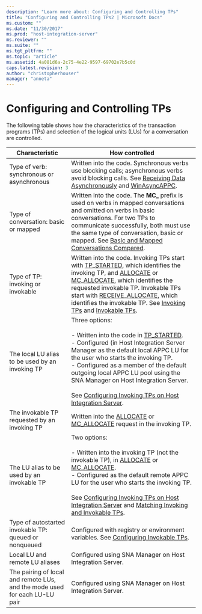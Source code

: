 ```yaml
---
description: "Learn more about: Configuring and Controlling TPs"
title: "Configuring and Controlling TPs2 | Microsoft Docs"
ms.custom: ""
ms.date: "11/30/2017"
ms.prod: "host-integration-server"
ms.reviewer: ""
ms.suite: ""
ms.tgt_pltfrm: ""
ms.topic: "article"
ms.assetid: 4a081d6a-2c75-4e22-9597-69702e7b5c0d
caps.latest.revision: 3
author: "christopherhouser"
manager: "anneta"
---
```

# Configuring and Controlling TPs
The following table shows how the characteristics of the transaction programs (TPs) and selection of the logical units (LUs) for a conversation are controlled.  
  
|Characteristic|How controlled|  
|--------------------|--------------------|  
|Type of verb: synchronous or asynchronous|Written into the code. Synchronous verbs use blocking calls; asynchronous verbs avoid blocking calls. See [Receiving Data Asynchronously](../core/receiving-data-asynchronously1.md) and [WinAsyncAPPC](./winasyncappc1.md).|  
|Type of conversation:  basic or mapped|Written into the code. The **MC_** prefix is used on verbs in mapped conversations and omitted on verbs in basic conversations. For two TPs to communicate successfully, both must use the same type of conversation, basic or mapped. See [Basic and Mapped Conversations Compared](../core/basic-and-mapped-conversations-compared2.md).|  
|Type of TP:  invoking or invokable|Written into the code. Invoking TPs start with [TP_STARTED](./tp-started2.md), which identifies the invoking TP, and [ALLOCATE](./allocate2.md) or [MC_ALLOCATE](./mc-allocate2.md), which identifies the requested invokable TP. Invokable TPs start with [RECEIVE_ALLOCATE](./receive-allocate1.md), which identifies the invokable TP. See [Invoking TPs](../core/invoking-tps2.md) and [Invokable TPs](../core/invokable-tps2.md).|  
|The local LU alias to be used by an invoking TP|Three options:<br /><br /> -   Written into the code in [TP_STARTED](./tp-started2.md).<br />-   Configured (in Host Integration Server Manager as the default local APPC LU for the user who starts the invoking TP.<br />-   Configured as a member of the default outgoing local APPC LU pool using the SNA Manager on Host Integration Server.<br /><br /> See [Configuring Invoking TPs on Host Integration Server](../core/configuring-invoking-tps-on-host-integration-server2.md).|  
|The invokable TP requested by an invoking TP|Written into the [ALLOCATE](./allocate2.md) or [MC_ALLOCATE](./mc-allocate2.md) request in the invoking TP.|  
|The LU alias to be used by an invokable TP|Two options:<br /><br /> -   Written into the invoking TP (not the invokable TP), in [ALLOCATE](./allocate2.md) or [MC_ALLOCATE](./mc-allocate2.md).<br />-   Configured as the default remote APPC LU for the user who starts the invoking TP.<br /><br /> See [Configuring Invoking TPs on Host Integration Server](../core/configuring-invoking-tps-on-host-integration-server2.md) and [Matching Invoking and Invokable TPs](../core/matching-invoking-and-invokable-tps1.md).|  
|Type of autostarted invokable TP: queued or nonqueued|Configured with registry or environment variables. See [Configuring Invokable TPs](../core/configuring-invokable-tps1.md).|  
|Local LU and remote LU aliases|Configured using SNA Manager on Host Integration Server.|  
|The pairing of local and remote LUs, and the mode used for each LU-LU pair|Configured using SNA Manager on Host Integration Server.|
